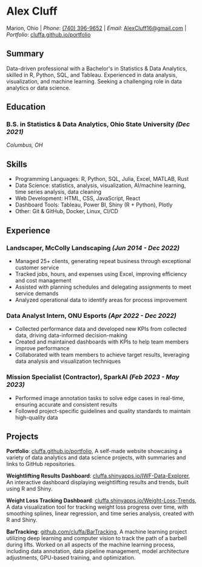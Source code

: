 # Alex Cluff
Marion, Ohio | _Phone_: [(740) 396-9652](tel:7403969652) | _Email_: [AlexCluff16@gmail.com](mailto:AlexCluff16@gmail.com) | _Portfolio_: [cluffa.github.io/portfolio](https://cluffa.github.io/portfolio)

## Summary
Data-driven professional with a Bachelor's in Statistics & Data Analytics, skilled in R, Python, SQL, and Tableau. Experienced in data analysis, visualization, and machine learning. Seeking a challenging role in data analytics or data science.

## Education
### **B.S. in Statistics & Data Analytics**, Ohio State University _(Dec 2021)_  
*Columbus, OH*

## Skills
- Programming Languages: R, Python, SQL, Julia, Excel, MATLAB, Rust
- Data Science: statistics, analysis, visualization, AI/machine learning, time series analysis, data cleaning
- Web Development: HTML, CSS, JavaScript, React
- Dashboard Tools: Tableau, Power BI, Shiny (R + Python), Plotly
- Other: Git & GitHub, Docker, Linux, CI/CD

## Experience
### **Landscaper**, McColly Landscaping _(Jun 2014 - Dec 2022)_
- Managed 25+ clients, generating repeat business through exceptional customer service
- Tracked jobs, hours, and expenses using Excel, improving efficiency and cost management
- Assisted with planning schedules and delegating assignments to meet service demands
- Analyzed operational data to identify areas for process improvement

### **Data Analyst Intern**, ONU Esports _(Apr 2022 - Dec 2022)_
- Collected performance data and developed new KPIs from collected data, driving data-informed decision-making
- Created and maintained dashboards with KPIs to help team members improve performance
- Collaborated with team members to achieve target results, leveraging data analysis and visualization techniques

### **Mission Specialist (Contractor)**, SparkAI _(Feb 2023 - May 2023)_
- Performed image annotation tasks to solve edge cases in real-time, ensuring accurate and consistent results
- Followed project-specific guidelines and quality standards to maintain high-quality data

## Projects
**Portfolio**: [cluffa.github.io/portfolio](https://cluffa.github.io/portfolio), 
A self-made website showcasing a variety of data analytics and data science projects, with summaries and links to GitHub repositories.

**Weightlifting Results Dashboard**: [cluffa.shinyapps.io/IWF-Data-Explorer](https://cluffa.shinyapps.io/IWF-Data-Explorer), 
An interactive dashboard displaying weightlifting results and trends, built using R and Shiny.

**Weight Loss Tracking Dashboard**: [cluffa.shinyapps.io/Weight-Loss-Trends](https://cluffa.shinyapps.io/Weight-Loss-Trends), 
A data visualization tool for tracking weight loss progress over time, with smoothing splines, linear regression, and time series analysis, created with R and Shiny.

**BarTracking**: [github.com/cluffa/BarTracking](https://github.com/cluffa/BarTracking), 
A machine learning project utilizing deep learning and computer vision to track the path of a barbell during lifts. Worked on all aspects of the machine learning process, including data annotation, data pipeline management, model architecture adjustments, GPU-based training, and optimization.
